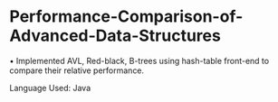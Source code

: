 Performance-Comparison-of-Advanced-Data-Structures
=================

•	Implemented AVL, Red-black, B-trees using hash-table front-end to compare their relative performance.

Language Used: Java

